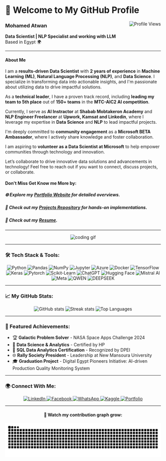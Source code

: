 # 👋 Welcome to My GitHub Profile
<img align="right" src="https://komarev.com/ghpvc/?username=MO7AMED3TWAN" alt="Profile Views" />

### Mohamed Atwan  
**Data Scientist | NLP Specialist and working with LLM**  
Based in Egypt 🌍

---

#### About Me

I am a **results-driven Data Scientist** with **2 years of experience** in **Machine Learning (ML)**, **Natural Language Processing (NLP)**, and **Data Science**. I specialize in transforming data into actionable insights, and I'm passionate about utilizing data to drive impactful solutions.

As a **technical leader**, I have a proven track record, including **leading my team to 5th place** out of **150+ teams** in the **MTC-AIC2 AI competition**.

Currently, I serve as **AI Instractor** at **Shabab Mobtakeron Academy** and **NLP Engineer Freelancer** at **Upwork, Kamsat and Linkedin**, where I leverage my expertise in **Data Science** and **NLP** to lead impactful projects.

I'm deeply committed to **community engagement** as a **Microsoft BETA Ambassador**, where I actively share knowledge and foster collaboration.

I am aspiring to **volunteer as a Data Scientist at Microsoft** to help empower communities through technology and innovation.

Let’s collaborate to drive innovative data solutions and advancements in technology! Feel free to reach out if you want to connect, discuss projects, or collaborate.

#### Don't Miss Get Know me More by:

##### 🌐 Explore my [Portfolio Website](https://mo7amed3twan.com) for detailed overviews.

##### 📁 Check out my [Projects Repository](https://github.com/MO7AMED3TWAN/Protofolio) for hands-on implementations.

##### 📄 Check out my [Resume](https://github.com/MO7AMED3TWAN/MO7AMED3TWAN/tree/main/Resume).
---

<div align="center">
  <img src="https://media3.giphy.com/media/qgQUggAC3Pfv687qPC/giphy.gif" height="200" alt="coding gif" />
</div>

---

### 🛠 Tech Stack & Tools:
<div align="center">
  <img src="https://cdn.jsdelivr.net/gh/devicons/devicon/icons/python/python-original.svg" height="50" alt="Python" />

  <img src="https://cdn.jsdelivr.net/gh/devicons/devicon/icons/pandas/pandas-original.svg" height="50" alt="Pandas" />

  <img src="https://cdn.jsdelivr.net/gh/devicons/devicon/icons/numpy/numpy-original.svg" height="50" alt="NumPy" />

  <img src="https://cdn.jsdelivr.net/gh/devicons/devicon/icons/jupyter/jupyter-original.svg" height="50" alt="Jupyter" />

  <img src="https://www.vectorlogo.zone/logos/microsoft_azure/microsoft_azure-icon.svg" alt="Azure" width="40" height="40"/>

  <img src="https://cdn.jsdelivr.net/gh/devicons/devicon/icons/docker/docker-original.svg" height="50" alt="Docker" />


  <img src="https://cdn.jsdelivr.net/gh/devicons/devicon/icons/tensorflow/tensorflow-original.svg" height="50" alt="TensorFlow" />

  <img src="https://cdn.jsdelivr.net/gh/devicons/devicon/icons/keras/keras-original.svg" height="50" alt="Keras" />

  <img src="https://upload.wikimedia.org/wikipedia/commons/1/10/PyTorch_logo_icon.svg" height="50" alt="Pytorch" />
  
  <img src="https://upload.wikimedia.org/wikipedia/commons/0/05/Scikit_learn_logo_small.svg" height="50" alt="Scikit-Learn" />

  <img src="https://upload.wikimedia.org/wikipedia/commons/thumb/e/ef/ChatGPT-Logo.svg/250px-ChatGPT-Logo.svg.png" height="50" alt="ChatGPT" />

  <img src="https://huggingface.co/front/assets/huggingface_logo.svg" height="50" alt="Hugging Face" />

  <img src="https://upload.wikimedia.org/wikipedia/commons/thumb/e/e6/Mistral_AI_logo_%282025%E2%80%93%29.svg/270px-Mistral_AI_logo_%282025%E2%80%93%29.svg.png" height="50" alt="Mistral AI" />

  <img src="https://registry.npmmirror.com/@lobehub/icons-static-png/latest/files/light/ollama.png" height="50" alt="Meta" />

  <img src="https://upload.wikimedia.org/wikipedia/en/8/85/Logo_of_Qwen.png" height="50" alt="QWEN" />

  <img src="https://upload.wikimedia.org/wikipedia/commons/thumb/e/ec/DeepSeek_logo.svg/1920px-DeepSeek_logo.svg.png" height="50" alt="DEEPSEEK" />
</div>


---

### 📈 My GitHub Stats:
<div align="center">
  <img src="https://github-readme-stats.vercel.app/api?username=sayedtag7&show_icons=true&theme=tokyonight&count_private=true" height="150" alt="GitHub stats" />
  <img src="https://streak-stats.demolab.com?user=sayedtag7&theme=tokyonight&hide_border=false" height="150" alt="Streak stats" />
  <img src="https://github-readme-stats.vercel.app/api/top-langs/?username=sayedtag7&layout=compact&theme=tokyonight&langs_count=10" height="150" alt="Top Languages" />
</div>

---

### 🌟 Featured Achievements:
- 🏆 **Galactic Problem Solver** - NASA Space Apps Challenge 2024
- 📜 **Data Science & Analytics** - Certified by HP
- 🥇 **SQL Data Analytics Certification** - Recognized by DPEI  
- 🌐 **Rally Society President** - Leadership at New Mansoura University
- 🎓 **Graduation Project** - Digital Egypt Pioneers Initiative: AI-driven Production Quality Monitoring System

---

### 🌍 Connect With Me:
<div align="center">
  <a href="https://www.linkedin.com/in/mo7amed3twan" target="_blank">
    <img src="https://raw.githubusercontent.com/maurodesouza/profile-readme-generator/master/src/assets/icons/social/linkedin/default.svg" width="50" alt="LinkedIn" />
  </a>
  <a href="https://www.facebook.com/mo7amed3twan" target="_blank">
    <img src="https://raw.githubusercontent.com/maurodesouza/profile-readme-generator/master/src/assets/icons/social/facebook/default.svg" width="50" alt="Facebook" />
  </a>

  <a href="https://wa.me/00201551320460" target="_blank">
    <img src="https://raw.githubusercontent.com/maurodesouza/profile-readme-generator/master/src/assets/icons/social/whatsapp/default.svg" width="50" alt="WhatsApp" />
  </a>

  <a href="https://www.kaggle.com/mo7amed3twan" target="_blank">
    <img src="https://raw.githubusercontent.com/rahuldkjain/github-profile-readme-generator/master/src/images/icons/Social/kaggle.svg" alt="Kaggle" width="50" />
  </a>

  <a href="https://mo7amed3twan.com" target="_blank">
    <img src="https://img.icons8.com/ios-filled/50/ffffff/domain.png" width="50" alt="Portfolio" />
  </a>



</div>

---

<div align="center">
  <h4>🐍 Watch my contribution graph grow:</h4>
  <img src="https://raw.githubusercontent.com/Mo7amed3twan/Mo7amed3twan/output/snake.svg" alt="Snake animation" />
</div>
